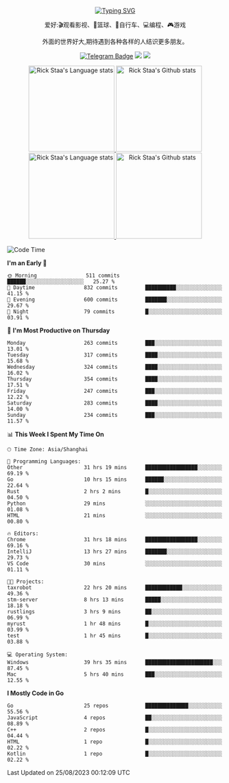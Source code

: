 <div align="center"> 

[![Typing SVG](https://readme-typing-svg.herokuapp.com?size=25&duration=2500&color=eeeeee&vCenter=true&width=200&height=40&lines=Hi+there+%F0%9F%91%8B%F0%9F%8F%BB;I'm+DanBai)](https://git.io/typing-svg)

爱好:🎬观看影视、🏀篮球、🚴自行车、💻编程、🎮游戏

外面的世界好大,期待遇到各种各样的人结识更多朋友。

[![Telegram Badge](https://img.shields.io/badge/-Telegram-blue?style=flat&logo=Telegram&logoColor=white)](https://t.me/danbai9420) 
[![](https://img.shields.io/badge/-Blog-brightgreen?style=flat&logo=Blogger&logoColor=white)](https://p00q.cn)
[![](https://img.shields.io/badge/-Email-red?style=flat&logo=Mail.Ru&logoColor=white)](mailto:danbai@88.com)
</div>

<!-- Light Mode -->
<div align="center"> 
<a href="https://github.com/anuraghazra/github-readme-stats#gh-light-mode-only">
<img height=200 src="https://github-readme-stats.vercel.app/api/top-langs/?username=danbai225&layout=compact&langs_count=10&hide_border=1&role=OWNER,COLLABORATOR#gh-light-mode-only" alt="Rick Staa's Language stats" />
</a>
<a href="https://github.com/anuraghazra/github-readme-stats#gh-light-mode-only">
<img height=200 src="https://github-readme-stats.vercel.app/api?username=danbai225&show_icons=true&count_private=true&line_height=28&hide_border=1&include_all_commits=true&card_width=450&role=OWNER,COLLABORATOR&exclude_repo=github-readme-stats#gh-light-mode-only" alt="Rick Staa's Github stats" />
</a>
</div>

<!-- Dark Mode -->
<div align="center"> 
<a href="https://github.com/anuraghazra/github-readme-stats#gh-dark-mode-only">
<img height=200 src="https://github-readme-stats.vercel.app/api/top-langs/?username=danbai225&layout=compact&langs_count=10&hide_border=1&role=OWNER,COLLABORATOR&theme=github_dark#gh-dark-mode-only" alt="Rick Staa's Language stats" />
</a>
<a href="https://github.com/anuraghazra/github-readme-stats#gh-dark-mode-only">
<img height=200 src="https://github-readme-stats.vercel.app/api?username=danbai225&show_icons=true&count_private=true&line_height=28&hide_border=1&include_all_commits=true&card_width=450&role=OWNER,COLLABORATOR&exclude_repo=github-readme-stats&theme=github_dark#gh-dark-mode-only" alt="Rick Staa's Github stats" />
</a>
</div>

<!--START_SECTION:waka-->
![Code Time](http://img.shields.io/badge/Code%20Time-951%20hrs%2010%20mins-blue)

**I'm an Early 🐤** 

```text
🌞 Morning                511 commits         ██████░░░░░░░░░░░░░░░░░░░   25.27 % 
🌆 Daytime                832 commits         ██████████░░░░░░░░░░░░░░░   41.15 % 
🌃 Evening                600 commits         ███████░░░░░░░░░░░░░░░░░░   29.67 % 
🌙 Night                  79 commits          █░░░░░░░░░░░░░░░░░░░░░░░░   03.91 % 
```
📅 **I'm Most Productive on Thursday** 

```text
Monday                   263 commits         ███░░░░░░░░░░░░░░░░░░░░░░   13.01 % 
Tuesday                  317 commits         ████░░░░░░░░░░░░░░░░░░░░░   15.68 % 
Wednesday                324 commits         ████░░░░░░░░░░░░░░░░░░░░░   16.02 % 
Thursday                 354 commits         ████░░░░░░░░░░░░░░░░░░░░░   17.51 % 
Friday                   247 commits         ███░░░░░░░░░░░░░░░░░░░░░░   12.22 % 
Saturday                 283 commits         ████░░░░░░░░░░░░░░░░░░░░░   14.00 % 
Sunday                   234 commits         ███░░░░░░░░░░░░░░░░░░░░░░   11.57 % 
```


📊 **This Week I Spent My Time On** 

```text
🕑︎ Time Zone: Asia/Shanghai

💬 Programming Languages: 
Other                    31 hrs 19 mins      █████████████████░░░░░░░░   69.19 % 
Go                       10 hrs 15 mins      ██████░░░░░░░░░░░░░░░░░░░   22.64 % 
Rust                     2 hrs 2 mins        █░░░░░░░░░░░░░░░░░░░░░░░░   04.50 % 
Python                   29 mins             ░░░░░░░░░░░░░░░░░░░░░░░░░   01.08 % 
HTML                     21 mins             ░░░░░░░░░░░░░░░░░░░░░░░░░   00.80 % 

🔥 Editors: 
Chrome                   31 hrs 18 mins      █████████████████░░░░░░░░   69.16 % 
IntelliJ                 13 hrs 27 mins      ███████░░░░░░░░░░░░░░░░░░   29.73 % 
VS Code                  30 mins             ░░░░░░░░░░░░░░░░░░░░░░░░░   01.11 % 

🐱‍💻 Projects: 
taxrobot                 22 hrs 20 mins      ████████████░░░░░░░░░░░░░   49.36 % 
stm-server               8 hrs 13 mins       █████░░░░░░░░░░░░░░░░░░░░   18.18 % 
rustlings                3 hrs 9 mins        ██░░░░░░░░░░░░░░░░░░░░░░░   06.99 % 
myrust                   1 hr 48 mins        █░░░░░░░░░░░░░░░░░░░░░░░░   03.99 % 
test                     1 hr 45 mins        █░░░░░░░░░░░░░░░░░░░░░░░░   03.88 % 

💻 Operating System: 
Windows                  39 hrs 35 mins      ██████████████████████░░░   87.45 % 
Mac                      5 hrs 40 mins       ███░░░░░░░░░░░░░░░░░░░░░░   12.55 % 
```

**I Mostly Code in Go** 

```text
Go                       25 repos            ██████████████░░░░░░░░░░░   55.56 % 
JavaScript               4 repos             ██░░░░░░░░░░░░░░░░░░░░░░░   08.89 % 
C++                      2 repos             █░░░░░░░░░░░░░░░░░░░░░░░░   04.44 % 
HTML                     1 repo              █░░░░░░░░░░░░░░░░░░░░░░░░   02.22 % 
Kotlin                   1 repo              █░░░░░░░░░░░░░░░░░░░░░░░░   02.22 % 
```




 Last Updated on 25/08/2023 00:12:09 UTC
<!--END_SECTION:waka-->
